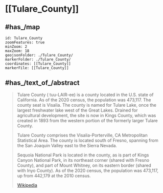 
# [[Tulare_County]] 

## #has_/map 

```leaflet
id: Tulare_County
zoomFeatures: true 
minZoom: 2 
maxZoom: 18
geojsonFolder: ./Tulare_County/
markerFolder: ./Tulare_County/
coordinates: [[Tulare_County]] 
markerFile: [[Tulare_County]] 
```


## #has_/text_of_/abstract 

> Tulare County (  tuu-LAIR-ee) is a county located in the U.S. state of California. As of the 2020 census, the population was 473,117. The county seat is Visalia. The county is named for Tulare Lake, once the largest freshwater lake west of the Great Lakes. Drained for agricultural development, the site is now in Kings County, which was created in 1893 from the western portion of the formerly larger Tulare County.
>
> Tulare County comprises the Visalia-Porterville, CA Metropolitan Statistical Area. The county is located south of Fresno, spanning from the San Joaquin Valley east to the Sierra Nevada.
>
> Sequoia National Park is located in the county, as is part of Kings Canyon National Park, in its northeast corner (shared with Fresno County), and part of Mount Whitney, on its eastern border (shared with Inyo County). As of the 2020 census, the population was 473,117, up from 442,179 at the 2010 census.
>
> [Wikipedia](https://en.wikipedia.org/wiki/Tulare%20County,%20California) 


